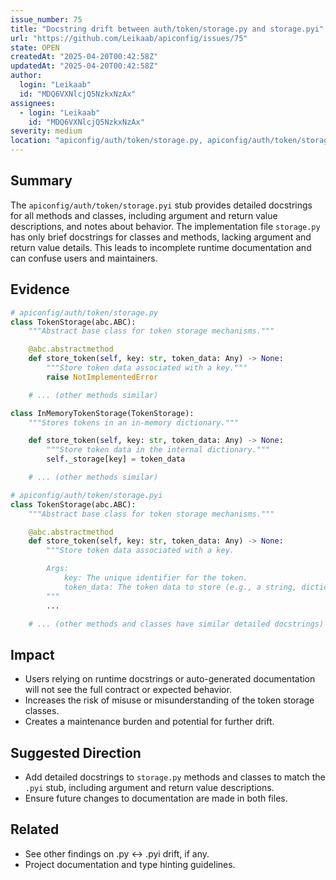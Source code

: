 ```yaml
---
issue_number: 75
title: "Docstring drift between auth/token/storage.py and storage.pyi"
url: "https://github.com/Leikaab/apiconfig/issues/75"
state: OPEN
createdAt: "2025-04-20T00:42:58Z"
updatedAt: "2025-04-20T00:42:58Z"
author:
  login: "Leikaab"
  id: "MDQ6VXNlcjQ5NzkxNzAx"
assignees:
  - login: "Leikaab"
    id: "MDQ6VXNlcjQ5NzkxNzAx"
severity: medium
location: "apiconfig/auth/token/storage.py, apiconfig/auth/token/storage.pyi"
---
```


## Summary
The `apiconfig/auth/token/storage.pyi` stub provides detailed docstrings for all methods and classes, including argument and return value descriptions, and notes about behavior. The implementation file `storage.py` has only brief docstrings for classes and methods, lacking argument and return value details. This leads to incomplete runtime documentation and can confuse users and maintainers.

## Evidence
```python
# apiconfig/auth/token/storage.py
class TokenStorage(abc.ABC):
    """Abstract base class for token storage mechanisms."""

    @abc.abstractmethod
    def store_token(self, key: str, token_data: Any) -> None:
        """Store token data associated with a key."""
        raise NotImplementedError

    # ... (other methods similar)

class InMemoryTokenStorage(TokenStorage):
    """Stores tokens in an in-memory dictionary."""

    def store_token(self, key: str, token_data: Any) -> None:
        """Store token data in the internal dictionary."""
        self._storage[key] = token_data

    # ... (other methods similar)

# apiconfig/auth/token/storage.pyi
class TokenStorage(abc.ABC):
    """Abstract base class for token storage mechanisms."""

    @abc.abstractmethod
    def store_token(self, key: str, token_data: Any) -> None:
        """Store token data associated with a key.

        Args:
            key: The unique identifier for the token.
            token_data: The token data to store (e.g., a string, dictionary).
        """
        ...

    # ... (other methods and classes have similar detailed docstrings)
```

## Impact
- Users relying on runtime docstrings or auto-generated documentation will not see the full contract or expected behavior.
- Increases the risk of misuse or misunderstanding of the token storage classes.
- Creates a maintenance burden and potential for further drift.

## Suggested Direction
- Add detailed docstrings to `storage.py` methods and classes to match the `.pyi` stub, including argument and return value descriptions.
- Ensure future changes to documentation are made in both files.

## Related
- See other findings on .py ↔ .pyi drift, if any.
- Project documentation and type hinting guidelines.